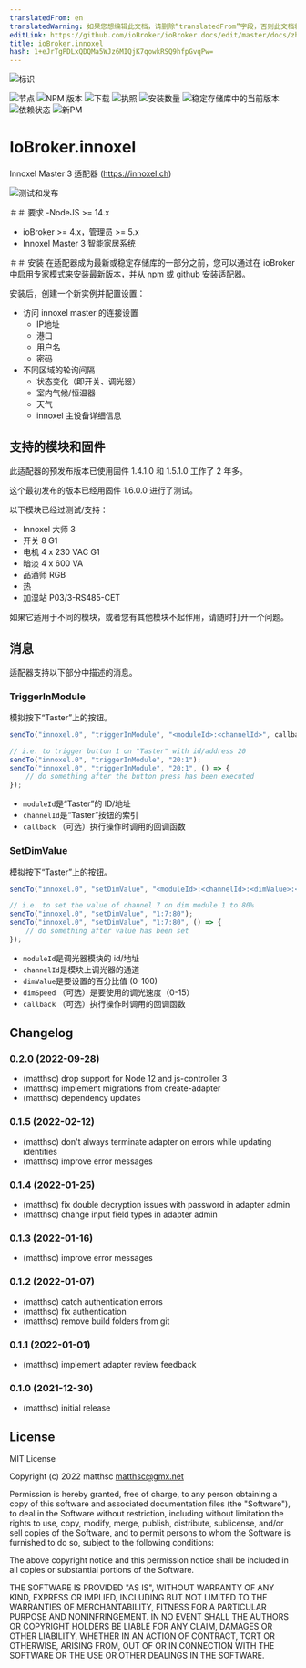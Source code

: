 ```yaml
---
translatedFrom: en
translatedWarning: 如果您想编辑此文档，请删除“translatedFrom”字段，否则此文档将再次自动翻译
editLink: https://github.com/ioBroker/ioBroker.docs/edit/master/docs/zh-cn/adapterref/iobroker.innoxel/README.md
title: ioBroker.innoxel
hash: 1+eJrTgPDLxQDQMa5WJz6MIQjK7qowkRSQ9hfpGvqPw=
---
```

![标识](../../../en/adapterref/iobroker.innoxel/admin/innoxel.png)

![节点](https://img.shields.io/node/v-lts/iobroker.innoxel)
![NPM 版本](https://img.shields.io/npm/v/iobroker.innoxel.svg)
![下载](https://img.shields.io/npm/dm/iobroker.innoxel.svg)
![执照](https://img.shields.io/npm/l/iobroker.innoxel)
![安装数量](https://iobroker.live/badges/innoxel-installed.svg)
![稳定存储库中的当前版本](https://iobroker.live/badges/innoxel-stable.svg)
![依赖状态](https://img.shields.io/david/matthsc/iobroker.innoxel.svg)
![新PM](https://nodei.co/npm/iobroker.innoxel.png?downloads=true)

# IoBroker.innoxel
Innoxel Master 3 适配器 (https://innoxel.ch)

![测试和发布](https://github.com/matthsc/ioBroker.innoxel/workflows/Test%20and%20Release/badge.svg)

＃＃ 要求
-NodeJS >= 14.x
- ioBroker >= 4.x，管理员 >= 5.x
- Innoxel Master 3 智能家居系统

＃＃ 安装
在适配器成为最新或稳定存储库的一部分之前，您可以通过在 ioBroker 中启用专家模式来安装最新版本，并从 npm 或 github 安装适配器。

安装后，创建一个新实例并配置设置：

- 访问 innoxel master 的连接设置
    -   IP地址
    -   港口
    -   用户名
    -   密码
- 不同区域的轮询间隔
    - 状态变化（即开关、调光器）
    - 室内气候/恒温器
    -   天气
    - innoxel 主设备详细信息

## 支持的模块和固件
此适配器的预发布版本已使用固件 1.4.1.0 和 1.5.1.0 工作了 2 年多。

这个最初发布的版本已经用固件 1.6.0.0 进行了测试。

以下模块已经过测试/支持：

- Innoxel 大师 3
- 开关 8 G1
- 电机 4 x 230 VAC G1
- 暗淡 4 x 600 VA
- 品酒师 RGB
- 热
- 加湿站 P03/3-RS485-CET

如果它适用于不同的模块，或者您有其他模块不起作用，请随时打开一个问题。

## 消息
适配器支持以下部分中描述的消息。

### TriggerInModule
模拟按下“Taster”上的按钮。

```ts
sendTo("innoxel.0", "triggerInModule", "<moduleId>:<channelId>", callback);

// i.e. to trigger button 1 on "Taster" with id/address 20
sendTo("innoxel.0", "triggerInModule", "20:1");
sendTo("innoxel.0", "triggerInModule", "20:1", () => {
    // do something after the button press has been executed
});
```

- <code>moduleId</code>是“Taster”的 ID/地址
- <code>channelId</code>是“Taster”按钮的索引
- <code>callback</code> （可选）执行操作时调用的回调函数

### SetDimValue
模拟按下“Taster”上的按钮。

```ts
sendTo("innoxel.0", "setDimValue", "<moduleId>:<channelId>:<dimValue>:<dimSpeed>", callback);

// i.e. to set the value of channel 7 on dim module 1 to 80%
sendTo("innoxel.0", "setDimValue", "1:7:80");
sendTo("innoxel.0", "setDimValue", "1:7:80", () => {
    // do something after value has been set
});
```

- <code>moduleId</code>是调光器模块的 id/地址
- <code>channelId</code>是模块上调光器的通道
- <code>dimValue</code>是要设置的百分比值 (0-100)
- <code>dimSpeed</code> （可选）是要使用的调光速度（0-15）
- <code>callback</code> （可选）执行操作时调用的回调函数

## Changelog

<!--
    Placeholder for the next version (at the beginning of the line):
    ### **WORK IN PROGRESS**
-->
### 0.2.0 (2022-09-28)

-   (matthsc) drop support for Node 12 and js-controller 3
-   (matthsc) implement migrations from create-adapter
-   (matthsc) dependency updates

### 0.1.5 (2022-02-12)

-   (matthsc) don't always terminate adapter on errors while updating identities
-   (matthsc) improve error messages

### 0.1.4 (2022-01-25)

-   (matthsc) fix double decryption issues with password in adapter admin
-   (matthsc) change input field types in adapter admin

### 0.1.3 (2022-01-16)

-   (matthsc) improve error messages

### 0.1.2 (2022-01-07)

-   (matthsc) catch authentication errors
-   (matthsc) fix authentication
-   (matthsc) remove build folders from git

### 0.1.1 (2022-01-01)

-   (matthsc) implement adapter review feedback

### 0.1.0 (2021-12-30)

-   (matthsc) initial release

## License

MIT License

Copyright (c) 2022 matthsc <matthsc@gmx.net>

Permission is hereby granted, free of charge, to any person obtaining a copy
of this software and associated documentation files (the "Software"), to deal
in the Software without restriction, including without limitation the rights
to use, copy, modify, merge, publish, distribute, sublicense, and/or sell
copies of the Software, and to permit persons to whom the Software is
furnished to do so, subject to the following conditions:

The above copyright notice and this permission notice shall be included in all
copies or substantial portions of the Software.

THE SOFTWARE IS PROVIDED "AS IS", WITHOUT WARRANTY OF ANY KIND, EXPRESS OR
IMPLIED, INCLUDING BUT NOT LIMITED TO THE WARRANTIES OF MERCHANTABILITY,
FITNESS FOR A PARTICULAR PURPOSE AND NONINFRINGEMENT. IN NO EVENT SHALL THE
AUTHORS OR COPYRIGHT HOLDERS BE LIABLE FOR ANY CLAIM, DAMAGES OR OTHER
LIABILITY, WHETHER IN AN ACTION OF CONTRACT, TORT OR OTHERWISE, ARISING FROM,
OUT OF OR IN CONNECTION WITH THE SOFTWARE OR THE USE OR OTHER DEALINGS IN THE
SOFTWARE.